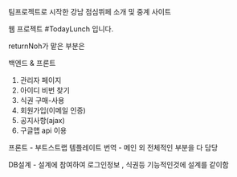 팀프로젝트로 시작한 강남 점심뷔페 소개 및 중계 사이트

웹 프로젝트 #TodayLunch 입니다.
          
       
returnNoh가 맡은 부분은

백엔드 & 프론트  
1. 관리자 페이지 
2. 아이디 비번 찾기 
3. 식권 구매-사용 
4. 회원가입(이메일 인증) 
5. 공지사항(ajax) 
6. 구글맵 api 이용


프론트 - 부트스트랩 템플레이트 번역 - 메인 외 전체적인 부분을 다 담당

DB설계 - 설계에 참여하여 로그인정보 , 식권등 기능적인것에 설계를 같이함
